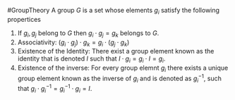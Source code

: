 #GroupTheory
A group $G$ is a set whose elements $g_i$ satisfy the following propertices
1. If $g_i, g_j$ belong to $G$ then $g_i \cdot g_j = g_k$ belongs to $G$.
2. Associativity: $(g_i\cdot g_j)\cdot g_k = g_i\cdot (g_j\cdot g_k)$
3. Existence of the Identity: There exist a group element known as the identity that is denoted $I$ such that $I\cdot g_i = g_i\cdot I = g_i$.
4. Existence of the inverse: For every group elemnt $g_i$ there exists a unique group element  known as the inverse of $g_i$ and is denoted as $g_i^{-1}$, such that $g_i\cdot g_i^{-1} = g_i^{-1}\cdot g_i = I$.